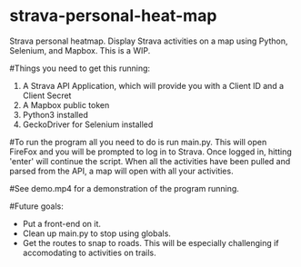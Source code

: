 # strava-personal-heat-map
Strava personal heatmap. Display Strava activities on a map using Python, Selenium, and Mapbox. This is a WIP.

#Things you need to get this running:
1. A Strava API Application, which will provide you with a Client ID and a Client Secret
2. A Mapbox public token
3. Python3 installed
4. GeckoDriver for Selenium installed

#To run the program all you need to do is run main.py. This will open FireFox and you will be prompted to log in to Strava.
Once logged in, hitting 'enter' will continue the script. When all the activities have been pulled and parsed from the API, 
a map will open with all your activities. 

#See demo.mp4 for a demonstration of the program running.

#Future goals:
- Put a front-end on it.
- Clean up main.py to stop using globals.
- Get the routes to snap to roads. This will be especially challenging if accomodating to activities on trails.
